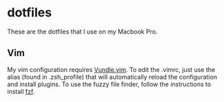 # dotfiles

These are the dotfiles that I use on my Macbook Pro.

## Vim

My vim configuration requires [Vundle.vim](https://github.com/VundleVim/Vundle.vim). To edit the .vimrc, just use the alias (found in .zsh_profile) that will automatically reload the configuration and install plugins. To use the fuzzy file finder, follow the instructions to install [fzf](https://github.com/junegunn/fzf).
